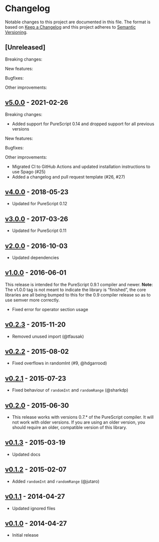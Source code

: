 # Changelog

Notable changes to this project are documented in this file. The format is based on [Keep a Changelog](https://keepachangelog.com/en/1.0.0/) and this project adheres to [Semantic Versioning](https://semver.org/spec/v2.0.0.html).

## [Unreleased]

Breaking changes:

New features:

Bugfixes:

Other improvements:

## [v5.0.0](https://github.com/purescript/purescript-random/releases/tag/v5.0.0) - 2021-02-26

Breaking changes:
- Added support for PureScript 0.14 and dropped support for all previous versions

New features:

Bugfixes:

Other improvements:
- Migrated CI to GitHub Actions and updated installation instructions to use Spago (#25)
- Added a changelog and pull request template (#26, #27)

## [v4.0.0](https://github.com/purescript/purescript-random/releases/tag/v4.0.0) - 2018-05-23

- Updated for PureScript 0.12

## [v3.0.0](https://github.com/purescript/purescript-random/releases/tag/v3.0.0) - 2017-03-26

- Updated for PureScript 0.11

## [v2.0.0](https://github.com/purescript/purescript-random/releases/tag/v2.0.0) - 2016-10-03

- Updated dependencies

## [v1.0.0](https://github.com/purescript/purescript-random/releases/tag/v1.0.0) - 2016-06-01

This release is intended for the PureScript 0.9.1 compiler and newer. **Note**: The v1.0.0 tag is not meant to indicate the library is “finished”, the core libraries are all being bumped to this for the 0.9 compiler release so as to use semver more correctly.

- Fixed error for operator section usage

## [v0.2.3](https://github.com/purescript/purescript-random/releases/tag/v0.2.3) - 2015-11-20

- Removed unused import (@tfausak)

## [v0.2.2](https://github.com/purescript/purescript-random/releases/tag/v0.2.2) - 2015-08-02

- Fixed overflows in randomInt (#9, @hdgarrood)

## [v0.2.1](https://github.com/purescript/purescript-random/releases/tag/v0.2.1) - 2015-07-23

- Fixed behaviour of `randomInt` and `randomRange` (@sharkdp)

## [v0.2.0](https://github.com/purescript/purescript-random/releases/tag/v0.2.0) - 2015-06-30

- This release works with versions 0.7.\* of the PureScript compiler. It will not work with older versions. If you are using an older version, you should require an older, compatible version of this library.

## [v0.1.3](https://github.com/purescript/purescript-random/releases/tag/v0.1.3) - 2015-03-19

- Updated docs

## [v0.1.2](https://github.com/purescript/purescript-random/releases/tag/v0.1.2) - 2015-02-07

- Added `randomInt` and `randomRange` (@jutaro)

## [v0.1.1](https://github.com/purescript/purescript-random/releases/tag/v0.1.1) - 2014-04-27

- Updated ignored files

## [v0.1.0](https://github.com/purescript/purescript-random/releases/tag/v0.1.0) - 2014-04-27

- Initial release
